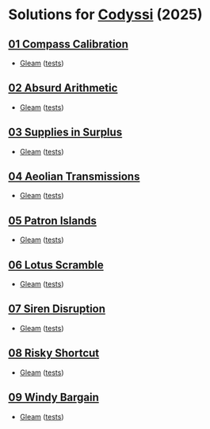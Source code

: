 # Solutions for [Codyssi](https://www.codyssi.com) (2025)

## [01 Compass Calibration](https://www.codyssi.com/view_problem_5)
  - [Gleam](2025/day-01-gleam/src/codyssi.gleam)
    ([tests](2025/day-01-gleam/test/codyssi_test.gleam))

## [02 Absurd Arithmetic](https://www.codyssi.com/view_problem_6)
  - [Gleam](2025/day-02-gleam/src/codyssi.gleam)
    ([tests](2025/day-02-gleam/test/codyssi_test.gleam))

## [03 Supplies in Surplus](https://www.codyssi.com/view_problem_7)
  - [Gleam](2025/day-03-gleam/src/codyssi.gleam)
    ([tests](2025/day-03-gleam/test/codyssi_test.gleam))

## [04 Aeolian Transmissions](https://www.codyssi.com/view_problem_8)
  - [Gleam](2025/day-04-gleam/src/codyssi.gleam)
    ([tests](2025/day-04-gleam/test/codyssi_test.gleam))

## [05 Patron Islands](https://www.codyssi.com/view_problem_9)
  - [Gleam](2025/day-05-gleam/src/codyssi.gleam)
    ([tests](2025/day-05-gleam/test/codyssi_test.gleam))

## [06 Lotus Scramble](https://www.codyssi.com/view_problem_10)
  - [Gleam](2025/day-06-gleam/src/codyssi.gleam)
    ([tests](2025/day-06-gleam/test/codyssi_test.gleam))

## [07 Siren Disruption](https://www.codyssi.com/view_problem_11)
  - [Gleam](2025/day-07-gleam/src/codyssi.gleam)
    ([tests](2025/day-07-gleam/test/codyssi_test.gleam))

## [08 Risky Shortcut](https://www.codyssi.com/view_problem_12)
  - [Gleam](2025/day-08-gleam/src/codyssi.gleam)
    ([tests](2025/day-08-gleam/test/codyssi_test.gleam))

## [09 Windy Bargain](https://www.codyssi.com/view_problem_13)
  - [Gleam](2025/day-09-gleam/src/codyssi.gleam)
    ([tests](2025/day-09-gleam/test/codyssi_test.gleam))
